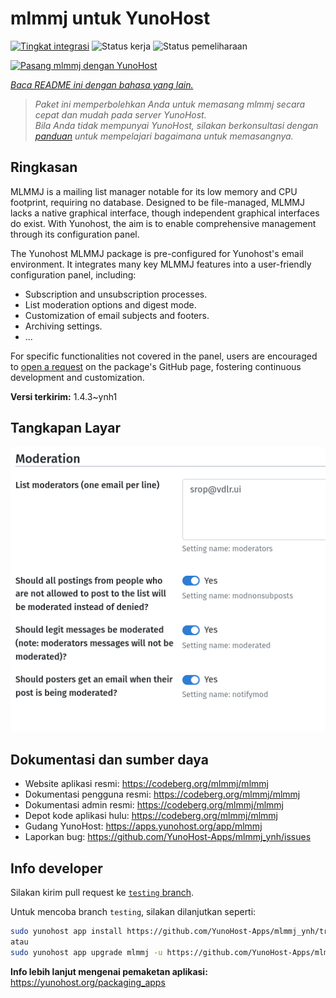 <!--
N.B.: README ini dibuat secara otomatis oleh <https://github.com/YunoHost/apps/tree/master/tools/readme_generator>
Ini TIDAK boleh diedit dengan tangan.
-->

# mlmmj untuk YunoHost

[![Tingkat integrasi](https://dash.yunohost.org/integration/mlmmj.svg)](https://ci-apps.yunohost.org/ci/apps/mlmmj/) ![Status kerja](https://ci-apps.yunohost.org/ci/badges/mlmmj.status.svg) ![Status pemeliharaan](https://ci-apps.yunohost.org/ci/badges/mlmmj.maintain.svg)

[![Pasang mlmmj dengan YunoHost](https://install-app.yunohost.org/install-with-yunohost.svg)](https://install-app.yunohost.org/?app=mlmmj)

*[Baca README ini dengan bahasa yang lain.](./ALL_README.md)*

> *Paket ini memperbolehkan Anda untuk memasang mlmmj secara cepat dan mudah pada server YunoHost.*  
> *Bila Anda tidak mempunyai YunoHost, silakan berkonsultasi dengan [panduan](https://yunohost.org/install) untuk mempelajari bagaimana untuk memasangnya.*

## Ringkasan

MLMMJ is a mailing list manager notable for its low memory and CPU footprint, requiring no database. Designed to be file-managed, MLMMJ lacks a native graphical interface, though independent graphical interfaces do exist. With Yunohost, the aim is to enable comprehensive management through its configuration panel.

The Yunohost MLMMJ package is pre-configured for Yunohost's email environment. It integrates many key MLMMJ features into a user-friendly configuration panel, including:

* Subscription and unsubscription processes.
* List moderation options and digest mode.
* Customization of email subjects and footers.
* Archiving settings.
* ...

For specific functionalities not covered in the panel, users are encouraged to [open a request](https://github.com/YunoHost-Apps/mlmmj_ynh/issues) on the package's GitHub page, fostering continuous development and customization.


**Versi terkirim:** 1.4.3~ynh1

## Tangkapan Layar

![Tangkapan Layar pada mlmmj](./doc/screenshots/panel.png)

## Dokumentasi dan sumber daya

- Website aplikasi resmi: <https://codeberg.org/mlmmj/mlmmj>
- Dokumentasi pengguna resmi: <https://codeberg.org/mlmmj/mlmmj>
- Dokumentasi admin resmi: <https://codeberg.org/mlmmj/mlmmj>
- Depot kode aplikasi hulu: <https://codeberg.org/mlmmj/mlmmj>
- Gudang YunoHost: <https://apps.yunohost.org/app/mlmmj>
- Laporkan bug: <https://github.com/YunoHost-Apps/mlmmj_ynh/issues>

## Info developer

Silakan kirim pull request ke [`testing` branch](https://github.com/YunoHost-Apps/mlmmj_ynh/tree/testing).

Untuk mencoba branch `testing`, silakan dilanjutkan seperti:

```bash
sudo yunohost app install https://github.com/YunoHost-Apps/mlmmj_ynh/tree/testing --debug
atau
sudo yunohost app upgrade mlmmj -u https://github.com/YunoHost-Apps/mlmmj_ynh/tree/testing --debug
```

**Info lebih lanjut mengenai pemaketan aplikasi:** <https://yunohost.org/packaging_apps>
